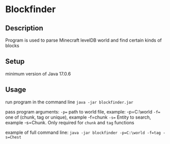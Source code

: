 # Blockfinder

## Description

Program is used to parse Minecraft levelDB world and find certain kinds of blocks

## Setup
minimum version of Java 17.0.6

## Usage
run program in the command line `java -jar blockfinder.jar`

pass program arguments:
    `-p=` path to world file, example: -p=C:\world
    `-f=` one of (chunk, tag or unique), example -f=chunk
    `-s=` Entity to search, example -s=Chunk. Only required for `chunk` and `tag` functions

example of full command line:
    `java -jar blockfinder -p=C:\world -f=tag -s=Chest`

